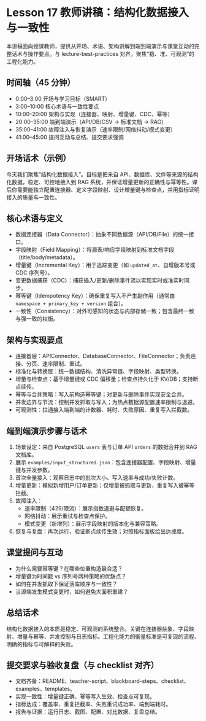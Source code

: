 # Lesson 17 教师讲稿：结构化数据接入与一致性

本讲稿面向授课教师，提供从开场、术语、架构讲解到端到端演示与课堂互动的完整话术与操作要点。与 lecture-best-practices 对齐，聚焦“稳、准、可观测”的工程化能力。

## 时间轴（45 分钟）
- 0:00–3:00 开场与学习目标（SMART）
- 3:00–10:00 核心术语与一致性要点
- 10:00–20:00 架构与实现（连接器、映射、增量键、CDC、幂等）
- 20:00–35:00 端到端演示（API/DB/CSV → 标准文档 → RAG）
- 35:00–41:00 故障注入与恢复演示（速率限制/网络抖动/模式变更）
- 41:00–45:00 提问互动与总结、提交要求强调

## 开场话术（示例）
今天我们聚焦“结构化数据接入”。目标是把来自 API、数据库、文件等来源的结构化数据，稳定、可控地接入到 RAG 系统，并保证增量更新的正确性与幂等性。课后你需要能独立配置连接器、定义字段映射、设计增量键与检查点，并用指标证明接入的质量与一致性。

## 核心术语与定义
- 数据连接器（Data Connector）：抽象不同数据源（API/DB/File）的统一接口。
- 字段映射（Field Mapping）：将源表/响应字段映射到标准文档字段（title/body/metadata）。
- 增量键（Incremental Key）：用于追踪变更（如 `updated_at`、自增版本号或 CDC 序列号）。
- 变更数据捕获（CDC）：捕获插入/更新/删除事件流以实现实时或准实时同步。
- 幂等键（Idempotency Key）：确保重复写入不产生副作用（通常由 `namespace + primary_key + version` 组合）。
- 一致性（Consistency）：对外可感知的状态与内部存储一致；包含最终一致与强一致的权衡。

## 架构与实现要点
- 连接器层：APIConnector、DatabaseConnector、FileConnector；负责连接、分页、速率限制、重试。
- 标准化与转换层：统一数据结构、清洗异常值、字段映射、类型转换。
- 增量与检查点：基于增量键或 CDC 偏移量；检查点持久化于 KV/DB；支持断点续传。
- 幂等与合并策略：写入前构造幂等键；对更新与删除事件实现安全合并。
- 并发边界与节流：控制并发抓取与写入；为热点数据源配置速率限制与退避。
- 可观测性：拉通接入端到端的计数器、耗时、失败原因、重复写入拦截数。

## 端到端演示步骤与话术
1) 场景设定：来自 PostgreSQL `users` 表与订单 API `orders` 的数据合并到 RAG 文档库。
2) 展示 `examples/input_structured.json`：包含连接器配置、字段映射、增量键与并发参数。
3) 首次全量接入：观察日志中的批次大小、写入速率与成功/失败计数。
4) 增量更新：模拟新增用户/订单更新；仅增量被抓取与更新，重复写入被幂等拦截。
5) 故障注入：
   - 速率限制（429/限流）：展示指数退避与配额恢复。
   - 网络抖动：展示重试与检查点保护。
   - 模式变更（新增列）：展示字段映射的版本化与兼容策略。
6) 恢复与复盘：再次运行，验证断点续传生效；对照指标面板给出达成度。

## 课堂提问与互动
- 为什么需要幂等键？在哪些位置构造最合适？
- 增量键为时间戳 vs 序列号两种策略的优缺点？
- 如何在并发抓取下保证落库顺序与一致性？
- 当源端发生模式变更时，如何避免大面积重建？

## 总结话术
结构化数据接入的本质是稳定、可观测的系统整合。关键在连接器抽象、字段映射、增量与幂等、并发控制与日志指标。工程化能力的衡量标准是可复现的流程、明确的指标与可解释的失败。

## 提交要求与验收复盘（与 checklist 对齐）
- 文档齐备：README、teacher-script、blackboard-steps、checklist、examples、templates。
- 实现一致性：增量键正确、幂等写入生效、检查点可复现。
- 指标达成：覆盖率、重复拦截率、失败重试成功率、端到端耗时。
- 报告与证据：运行日志、截图、配置、对比数据、复盘总结。